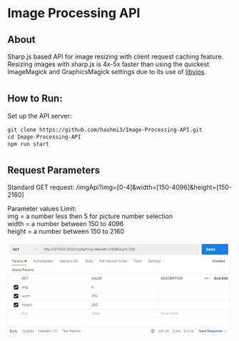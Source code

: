 # Image Processing API

## About

Sharp.js based API for image resizing with client request caching feature.<br> 
Resizing images with sharp.js is 4x-5x faster than using the quickest ImageMagick and GraphicsMagick settings due to its use of [libvips](https://github.com/libvips/libvips).

#
## How  to Run:
Set up the API server:
```
git clone https://github.com/hashmi3/Image-Processing-API.git
cd Image-Processing-API
npm run start
```

#
## Request Parameters
Standard GET request: /imgApi?img=[0-4]&width=[150-4096]&height=[150-2160]

Parameter values Limit:<br>
img = a number less then 5 for picture number selection<br>
width = a number between 150 to 4096 <br>
height = a number between 150 to 2160 <br>

![req.params](./public/req_parm.JPG)
#

